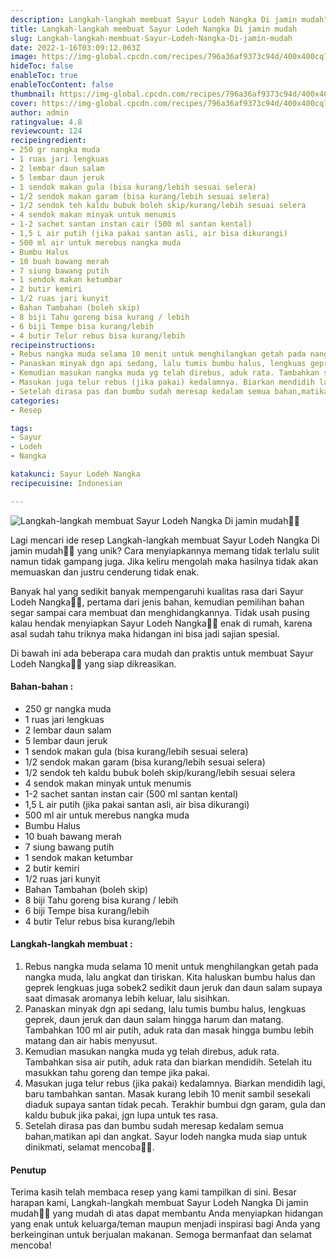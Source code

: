 ```yaml
---
description: Langkah-langkah membuat Sayur Lodeh Nangka Di jamin mudah"
title: Langkah-langkah membuat Sayur Lodeh Nangka Di jamin mudah
slug: Langkah-langkah-membuat-Sayur-Lodeh-Nangka-Di-jamin-mudah
date: 2022-1-16T03:09:12.063Z
image: https://img-global.cpcdn.com/recipes/796a36af9373c94d/400x400cq70/photo.jpg
hideToc: false
enableToc: true
enableTocContent: false
thumbnail: https://img-global.cpcdn.com/recipes/796a36af9373c94d/400x400cq70/photo.jpg
cover: https://img-global.cpcdn.com/recipes/796a36af9373c94d/400x400cq70/photo.jpg
author: admin
ratingvalue: 4.8
reviewcount: 124
recipeingredient:
- 250 gr nangka muda
- 1 ruas jari lengkuas
- 2 lembar daun salam
- 5 lembar daun jeruk
- 1 sendok makan gula (bisa kurang/lebih sesuai selera)
- 1/2 sendok makan garam (bisa kurang/lebih sesuai selera)
- 1/2 sendok teh kaldu bubuk boleh skip/kurang/lebih sesuai selera
- 4 sendok makan minyak untuk menumis
- 1-2 sachet santan instan cair (500 ml santan kental)
- 1,5 L air putih (jika pakai santan asli, air bisa dikurangi)
- 500 ml air untuk merebus nangka muda
- Bumbu Halus
- 10 buah bawang merah
- 7 siung bawang putih
- 1 sendok makan ketumbar
- 2 butir kemiri
- 1/2 ruas jari kunyit
- Bahan Tambahan (boleh skip)
- 8 biji Tahu goreng bisa kurang / lebih
- 6 biji Tempe bisa kurang/lebih
- 4 butir Telur rebus bisa kurang/lebih
recipeinstructions:
- Rebus nangka muda selama 10 menit untuk menghilangkan getah pada nangka muda, lalu angkat dan tiriskan. Kita haluskan bumbu halus dan geprek lengkuas juga sobek2 sedikit daun jeruk dan daun salam supaya saat dimasak aromanya lebih keluar, lalu sisihkan.
- Panaskan minyak dgn api sedang, lalu tumis bumbu halus, lengkuas geprek, daun jeruk dan daun salam hingga harum dan matang. Tambahkan 100 ml air putih, aduk rata dan masak hingga bumbu lebih matang dan air habis menyusut.
- Kemudian masukan nangka muda yg telah direbus, aduk rata. Tambahkan sisa air putih, aduk rata dan biarkan mendidih. Setelah itu masukkan tahu goreng dan tempe jika pakai.
- Masukan juga telur rebus (jika pakai) kedalamnya. Biarkan mendidih lagi, baru tambahkan santan. Masak kurang lebih 10 menit sambil sesekali diaduk supaya santan tidak pecah. Terakhir bumbui dgn garam, gula dan kaldu bubuk jika pakai, jgn lupa untuk tes rasa.
- Setelah dirasa pas dan bumbu sudah meresap kedalam semua bahan,matikan api dan angkat. Sayur lodeh nangka muda siap untuk dinikmati, selamat mencoba🙏🥰.
categories:
- Resep

tags:
- Sayur
- Lodeh
- Nangka

katakunci: Sayur Lodeh Nangka
recipecuisine: Indonesian

---
```


![Langkah-langkah membuat Sayur Lodeh Nangka Di jamin mudah👩‍🍳](https://img-global.cpcdn.com/recipes/796a36af9373c94d/400x400cq70/photo.jpg)

Lagi mencari ide resep Langkah-langkah membuat Sayur Lodeh Nangka Di jamin mudah👩‍🍳 yang unik? Cara menyiapkannya memang tidak terlalu sulit namun tidak gampang juga. Jika keliru mengolah maka hasilnya tidak akan memuaskan dan justru cenderung tidak enak.

Banyak hal yang sedikit banyak mempengaruhi kualitas rasa dari Sayur Lodeh Nangka👩‍🍳, pertama dari jenis bahan, kemudian pemilihan bahan segar sampai cara membuat dan menghidangkannya. Tidak usah pusing kalau hendak menyiapkan Sayur Lodeh Nangka👩‍🍳 enak di rumah, karena asal sudah tahu triknya maka hidangan ini bisa jadi sajian spesial.

Di bawah ini ada beberapa cara mudah dan praktis untuk membuat Sayur Lodeh Nangka👩‍🍳 yang siap dikreasikan.

<!--inarticleads1-->

#### Bahan-bahan :

- 250 gr nangka muda
- 1 ruas jari lengkuas
- 2 lembar daun salam
- 5 lembar daun jeruk
- 1 sendok makan gula (bisa kurang/lebih sesuai selera)
- 1/2 sendok makan garam (bisa kurang/lebih sesuai selera)
- 1/2 sendok teh kaldu bubuk boleh skip/kurang/lebih sesuai selera
- 4 sendok makan minyak untuk menumis
- 1-2 sachet santan instan cair (500 ml santan kental)
- 1,5 L air putih (jika pakai santan asli, air bisa dikurangi)
- 500 ml air untuk merebus nangka muda
- Bumbu Halus
- 10 buah bawang merah
- 7 siung bawang putih
- 1 sendok makan ketumbar
- 2 butir kemiri
- 1/2 ruas jari kunyit
- Bahan Tambahan (boleh skip)
- 8 biji Tahu goreng bisa kurang / lebih
- 6 biji Tempe bisa kurang/lebih
- 4 butir Telur rebus bisa kurang/lebih

<!--inarticleads2-->

#### Langkah-langkah membuat :

1. Rebus nangka muda selama 10 menit untuk menghilangkan getah pada nangka muda, lalu angkat dan tiriskan. Kita haluskan bumbu halus dan geprek lengkuas juga sobek2 sedikit daun jeruk dan daun salam supaya saat dimasak aromanya lebih keluar, lalu sisihkan.
1. Panaskan minyak dgn api sedang, lalu tumis bumbu halus, lengkuas geprek, daun jeruk dan daun salam hingga harum dan matang. Tambahkan 100 ml air putih, aduk rata dan masak hingga bumbu lebih matang dan air habis menyusut.
1. Kemudian masukan nangka muda yg telah direbus, aduk rata. Tambahkan sisa air putih, aduk rata dan biarkan mendidih. Setelah itu masukkan tahu goreng dan tempe jika pakai.
1. Masukan juga telur rebus (jika pakai) kedalamnya. Biarkan mendidih lagi, baru tambahkan santan. Masak kurang lebih 10 menit sambil sesekali diaduk supaya santan tidak pecah. Terakhir bumbui dgn garam, gula dan kaldu bubuk jika pakai, jgn lupa untuk tes rasa.
1. Setelah dirasa pas dan bumbu sudah meresap kedalam semua bahan,matikan api dan angkat. Sayur lodeh nangka muda siap untuk dinikmati, selamat mencoba🙏🥰.

#### Penutup

Terima kasih telah membaca resep yang kami tampilkan di sini. Besar harapan kami, Langkah-langkah membuat Sayur Lodeh Nangka Di jamin mudah👩‍🍳 yang mudah di atas dapat membantu Anda menyiapkan hidangan yang enak untuk keluarga/teman maupun menjadi inspirasi bagi Anda yang berkeinginan untuk berjualan makanan. Semoga bermanfaat dan selamat mencoba!